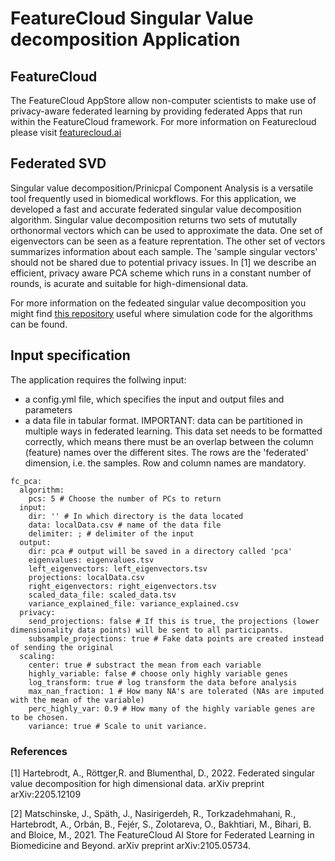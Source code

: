 # FeatureCloud Singular Value decomposition Application

## FeatureCloud

The FeatureCloud AppStore allow non-computer scientists to make use of privacy-aware federated learning by providing federated Apps that run within the FeatureCloud framework. For more information on Featurecloud please visit [featurecloud.ai](www.featurecloud.ai)


## Federated SVD
Singular value decomposition/Prinicpal Component Analysis is a versatile tool frequently used in biomedical workflows. For this application, we developed a fast and accurate federated singular value decomposition algorithm. Singular value decomposition returns two sets of mututally orthonormal vectors which can be used to approximate the data. One set of eigenvectors can be seen as a feature reprentation. The other set of vectors summarizes information about each sample. The 'sample singular vectors' should not be shared due to potential privacy issues. In [1] we describe an efficient, privacy aware PCA scheme which runs in a constant number of rounds, is acurate and suitable for high-dimensional data. 

For more information on the fedeated singular value decomposition you might find [this repository](https://gitlab.com/hartebrodt/federated_dp_pca) useful where simulation code for the algorithms can be found.

## Input specification
The application requires the follwing input:
- a config.yml file, which specifies the input and output files and parameters
- a data file in tabular format. IMPORTANT: data can be partitioned in multiple ways in federated learning. This data set needs to be formatted correctly, which means there must be an overlap between the column (feature) names over the different sites. The rows are the 'federated' dimension, i.e. the samples. Row and column names are mandatory.
```
fc_pca:
  algorithm:
    pcs: 5 # Choose the number of PCs to return
  input:
    dir: '' # In which directory is the data located
    data: localData.csv # name of the data file
    delimiter: ; # delimiter of the input
  output:
    dir: pca # output will be saved in a directory called 'pca'
    eigenvalues: eigenvalues.tsv
    left_eigenvectors: left_eigenvectors.tsv
    projections: localData.csv
    right_eigenvectors: right_eigenvectors.tsv
    scaled_data_file: scaled_data.tsv
    variance_explained_file: variance_explained.csv
  privacy:
    send_projections: false # If this is true, the projections (lower dimensionality data points) will be sent to all participants.
    subsample_projections: true # Fake data points are created instead of sending the original
  scaling:
    center: true # substract the mean from each variable
    highly_variable: false # choose only highly variable genes
    log_transform: true # log transform the data before analysis
    max_nan_fraction: 1 # How many NA's are tolerated (NAs are imputed with the mean of the variable)
    perc_highly_var: 0.9 # How many of the highly variable genes are to be chosen.
    variance: true # Scale to unit variance.
```


### References
<a id="1">[1]</a> 
Hartebrodt, A., Röttger,R. and Blumenthal, D., 2022. Federated singular value decomposition for high dimensional data. arXiv preprint arXiv:2205.12109

<a id="1">[2]</a> 
Matschinske, J., Späth, J., Nasirigerdeh, R., Torkzadehmahani, R., Hartebrodt, A., Orbán, B., Fejér, S., Zolotareva,
O., Bakhtiari, M., Bihari, B. and Bloice, M., 2021.
The FeatureCloud AI Store for Federated Learning in Biomedicine and Beyond. arXiv preprint arXiv:2105.05734.
